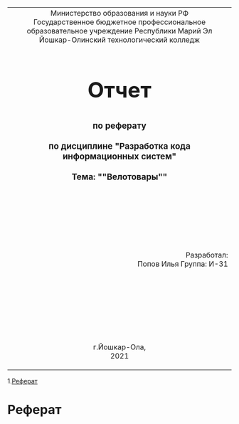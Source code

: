 <table style="width: 100%;">
  <tr>
    <td style="text-align: center; border: none;">
    Министерство образования и науки РФ<br>
Государственное бюджетное профессиональное образовательное учреждение Республики Марий Эл<br>
Йошкар-Олинский технологический колледж
</td>
  </tr>
  <tr>
    <td style="text-align: center; border: none; height: 15em;">
    <h2 style="font-size:3em;">Отчет</h2>
      <h3>по реферату<br><br> по дисциплине "Разработка кода информационных систем"<br><br> Тема:<b> ""Велотовары""</b> </h3></td>
  </tr>
  <tr>
  
<br><br><td style="text-align: right; border: none; height: 20em;">
      Разработал: <br/>
      Попов Илья
      Группа: И-31<br>
  
   
  </tr>
  <tr>
    <td style="text-align: center; border: none; height: 5em;">
    г.Йошкар-Ола,<br> 2021</td>
  </tr>
</table>

1.[Реферат](.\peferat/blob/main/1111.pdf#реферат)

# Реферат
